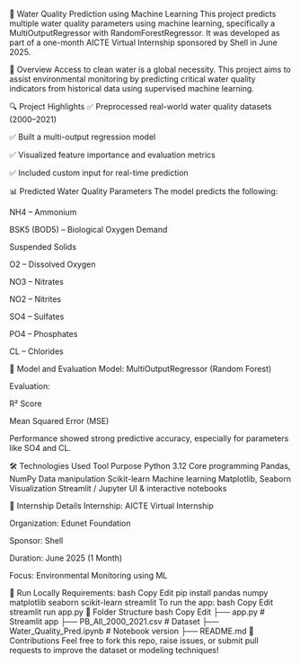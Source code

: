 🌊 Water Quality Prediction using Machine Learning
This project predicts multiple water quality parameters using machine learning, specifically a MultiOutputRegressor with RandomForestRegressor. It was developed as part of a one-month AICTE Virtual Internship sponsored by Shell in June 2025.

📘 Overview
Access to clean water is a global necessity. This project aims to assist environmental monitoring by predicting critical water quality indicators from historical data using supervised machine learning.

🔍 Project Highlights
✅ Preprocessed real-world water quality datasets (2000–2021)

✅ Built a multi-output regression model

✅ Visualized feature importance and evaluation metrics

✅ Included custom input for real-time prediction

📊 Predicted Water Quality Parameters
The model predicts the following:

NH4 – Ammonium

BSK5 (BOD5) – Biological Oxygen Demand

Suspended Solids

O2 – Dissolved Oxygen

NO3 – Nitrates

NO2 – Nitrites

SO4 – Sulfates

PO4 – Phosphates

CL – Chlorides

🧠 Model and Evaluation
Model: MultiOutputRegressor (Random Forest)

Evaluation:

R² Score

Mean Squared Error (MSE)

Performance showed strong predictive accuracy, especially for parameters like SO4 and CL.

🛠 Technologies Used
Tool	Purpose
Python 3.12	Core programming
Pandas, NumPy	Data manipulation
Scikit-learn	Machine learning
Matplotlib, Seaborn	Visualization
Streamlit / Jupyter	UI & interactive notebooks

📅 Internship Details
Internship: AICTE Virtual Internship

Organization: Edunet Foundation

Sponsor: Shell

Duration: June 2025 (1 Month)

Focus: Environmental Monitoring using ML

🚀 Run Locally
Requirements:
bash
Copy
Edit
pip install pandas numpy matplotlib seaborn scikit-learn streamlit
To run the app:
bash
Copy
Edit
streamlit run app.py
📂 Folder Structure
bash
Copy
Edit
├── app.py                  # Streamlit app
├── PB_All_2000_2021.csv    # Dataset
├── Water_Quality_Pred.ipynb # Notebook version
├── README.md
🤝 Contributions
Feel free to fork this repo, raise issues, or submit pull requests to improve the dataset or modeling techniques!


